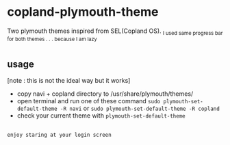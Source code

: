 # copland-plymouth-theme


  Two plymouth themes inspired from SEL(Copland OS). <sub>I used same progress bar for both themes  .    .    .      because I am lazy  </sub>
#
  ## usage  
  [note : this is not the ideal way but it works]  
  - copy navi + copland directory to /usr/share/plymouth/themes/
  - open terminal and run one of these command `sudo plymouth-set-default-theme -R navi` or   `sudo plymouth-set-default-theme -R copland`
  - check your current theme with `plymouth-set-default-theme`
  ##
    enjoy staring at your login screen 
